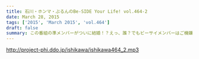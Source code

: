 ```yaml
---
title: 石川・ホンマ・ぶるんのBe-SIDE Your Life! vol.464-2
date: March 28, 2015
tags: ['2015', 'March 2015', 'vol.464']
draft: false
summary: この番組の準メンバーがついに結婚！？えっ、誰？でもビーサイメンバーはご機嫌ななめ！NANJO
---
```


http://project-phi.ddo.jp/ishikawa/ishikawa464_2.mp3